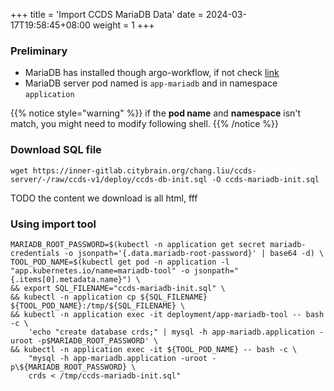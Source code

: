 +++
title = 'Import CCDS MariaDB Data'
date = 2024-03-17T19:58:45+08:00
weight = 1
+++

### Preliminary
- MariaDB has installed though argo-workflow, if not check [link](kubernetes/argo/argo-workflow/software/mariadb/index.html)
- MariaDB server pod named is `app-mariadb` and in namespace `application`

{{% notice style="warning" %}}
if the **pod name** and **namespace** isn't match, you might need to modify following shell.
{{% /notice %}}

### Download SQL file
```shell
wget https://inner-gitlab.citybrain.org/chang.liu/ccds-server/-/raw/ccds-v1/deploy/ccds-db-init.sql -O ccds-mariadb-init.sql
```
TODO the content we download is all html, fff

### Using import tool
```shell
MARIADB_ROOT_PASSWORD=$(kubectl -n application get secret mariadb-credentials -o jsonpath='{.data.mariadb-root-password}' | base64 -d) \
TOOL_POD_NAME=$(kubectl get pod -n application -l "app.kubernetes.io/name=mariadb-tool" -o jsonpath="{.items[0].metadata.name}") \
&& export SQL_FILENAME="ccds-mariadb-init.sql" \
&& kubectl -n application cp ${SQL_FILENAME} ${TOOL_POD_NAME}:/tmp/${SQL_FILENAME} \
&& kubectl -n application exec -it deployment/app-mariadb-tool -- bash -c \
    'echo "create database crds;" | mysql -h app-mariadb.application -uroot -p$MARIADB_ROOT_PASSWORD' \
&& kubectl -n application exec -it ${TOOL_POD_NAME} -- bash -c \
    "mysql -h app-mariadb.application -uroot -p\${MARIADB_ROOT_PASSWORD} \
    crds < /tmp/ccds-mariadb-init.sql"
```
